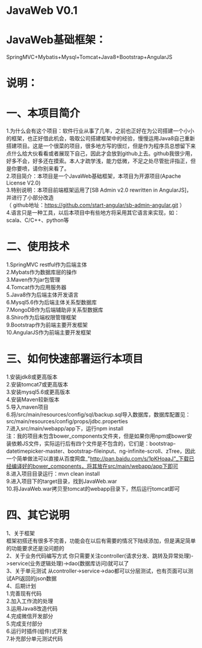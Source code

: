 # JavaWeb V0.1
# JavaWeb基础框架：
SpringMVC+Mybatis+Mysql+Tomcat+Java8+Bootstrap+AngularJS  
# 说明：
# 一、本项目简介
1.为什么会有这个项目：软件行业从事了几年，之前也正好在为公司搭建一个小小的框架，也正好借此机会，吸取公司搭建框架中的经验，慢慢运用Java8自己重新搭建项目。这是一个很菜的项目，很多地方写的很烂，但是作为程序员总想留下来点什么给大伙看看或者展现下自己，因此才会放到github上去。github我很少用，好多不会，好多还在摸索。本人才疏学浅，能力低微，不足之处尽管批评指正，但是你要喷，请你别来看了。            
2.项目简介：本项目是一个JavaWeb基础框架，本项目为开源项目(Apache License V2.0)     
3.特别说明：本项目前端框架运用了[SB Admin v2.0 rewritten in AngularJS]，并进行了小部分改造       
（ github地址：https://github.com/start-angular/sb-admin-angular.git ）    
4.语言只是一种工具，以后本项目中有些地方将采用其它语言来实现，如：scala、C/C++、python等
# 二、使用技术
1.SpringMVC restful作为后端主体  
2.Mybats作为数据库层的操作  
3.Maven作为jar包管理    
4.Tomcat作为应用服务器   
5.Java8作为后端主体开发语言   
6.Mysql5.6作为后端主体关系型数据库   
7.MongoDB作为后端辅助非关系型数据库   
8.Shiro作为后端权限管理框架   
9.Bootstrap作为前端主要开发框架   
10.AngularJS作为前端主要开发框架   
# 三、如何快速部署运行本项目
1.安装jdk8或更高版本   
2.安装tomcat7或更高版本    
3.安装mysql5.6或更高版本    
4.安装Maven较新版本   
5.导入maven项目   
6.将/src/main/resources/config/sql/backup.sql导入数据库，数据库配置见：src/main/resources/config/props/jdbc.properties   
7.进入src/main/webapp/app下，运行npm install         
注：我的项目未包含bower\_components文件夹，但是如果你用npm或bower安装依赖JS文件，实际运行后有四个文件是不包含的，它们是：bootstrap-datetimepicker-master、bootstrap-fileinput、ng-infinite-scroll、zTree，因此一个简单做法可以直接从百度网盘_"http://pan.baidu.com/s/1pKHoaaJ"_下载已经编译好的bower_components，将其放在src/main/webapp/app下即可           
8.进入项目目录运行：mvn clean install                                        
9.进入项目下的target目录，找到JavaWeb.war                    
10.将JavaWeb.war拷贝至tomcat的webapp目录下，然后运行tomcat即可          
# 四、其它说明
1、关于框架   
框架初搭还有很多不完善，功能会在以后有需要的情况下陆续添加，但是满足简单的功能要求还是没问题的    
2、关于业务代码编写方式
你只需要关注controller(请求分发、跳转及异常处理)->service(业务逻辑处理)->dao(数据库访问)就可以了     
3、关于单元测试
从controller->service->dao都可以分层测试，也有页面可以测试API返回的json数据  
4、后期计划       
1.完善现有代码      
2.加入工作流的处理      
3.运用Java8改造代码           
4.完成微信开发部分        
5.完成支付部分         
6.运行时插件(组件)式开发    
7.补充部分单元测试代码         
